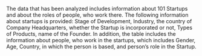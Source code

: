 The data that has been analyzed includes information about 101 Startups and about
the roles of people, who work there. The following information about startups is
provided: Stage of Development, Industry, the country of Company Headquarters,
whether the Startup is incorporated or not, Types of Products, name of the
Founder. In addition, the table includes the information about people, who work in
the startups, which includes Gender, Age, Country, in which the person is based,
and person’s role in the Startup.
